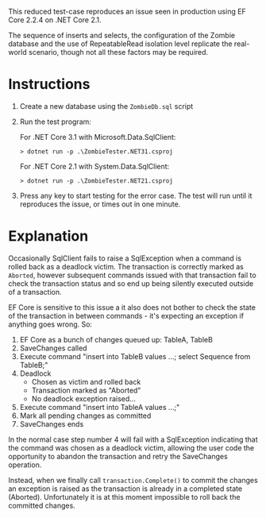 
This reduced test-case reproduces an issue seen in production using EF Core 2.2.4 on .NET Core 2.1.

The sequence of inserts and selects, the  configuration of the Zombie database and the use of RepeatableRead
isolation level replicate the real-world scenario, though not all these factors may be required.

# Instructions

1.  Create a new database using the `ZombieDb.sql` script
2.  Run the test program:

    For .NET Core 3.1 with Microsoft.Data.SqlClient:
    ```
    > dotnet run -p .\ZombieTester.NET31.csproj
    ```

    For .NET Core 2.1 with System.Data.SqlClient:
    ```
    > dotnet run -p .\ZombieTester.NET21.csproj
    ```

3.  Press any key to start testing for the error case. The test will run until it reproduces the issue,
    or times out in one minute.

# Explanation

Occasionally SqlClient fails to raise a SqlException when a command is rolled back as a deadlock victim.
The transaction is correctly marked as `Aborted`, however subsequent commands issued with that transaction
fail to check the transaction status and so end up being silently executed outside of a transaction.

EF Core is sensitive to this issue a it also does not bother to check the state of the transaction in between
commands - it's expecting an exception if anything goes wrong. So:

1.  EF Core as a bunch of changes queued up: TableA, TableB
2.  SaveChanges called
3.  Execute command "insert into TableB values ...; select Sequence from TableB;"
4.  Deadlock
    - Chosen as victim and rolled back
    - Transaction marked as "Aborted"
    - No deadlock exception raised...
5.  Execute command "insert into TableA values ...;"
6.  Mark all pending changes as committed
7.  SaveChanges ends

In the normal case step number 4 will fail with a SqlException indicating that the command was chosen as a
deadlock victim, allowing the user code the opportunity to abandon the transaction and retry the SaveChanges
operation.

Instead, when we finally call `transaction.Complete()` to commit the changes an exception is raised as the
transaction is already in a completed state (Aborted). Unfortunately it is at this moment impossible to roll
back the committed changes.